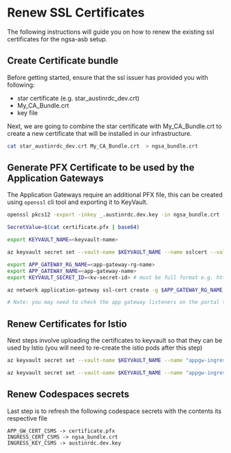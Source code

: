 # Renew SSL Certificates

The following instructions will guide you on how to renew  the existing ssl certificates for the ngsa-asb setup.

## Create Certificate bundle

Before getting started, ensure that the ssl issuer has provided you with following:

- star certificate (e.g. star_austinrdc_dev.crt)
- My_CA_Bundle.crt
- key file

Next, we are going to combine the star certificate with My_CA_Bundle.crt to create a new certificate that will be installed in our infrastructure.

``` bash
cat star_austinrdc_dev.crt My_CA_Bundle.crt  > ngsa_bundle.crt
```

## Generate PFX Certificate to be used by the Application Gateways

The Application Gateways require an additional PFX file, this can be created using `openssl` cli tool and exporting it to KeyVault.

``` bash
openssl pkcs12 -export -inkey _.austinrdc.dev.key -in ngsa_bundle.crt -out certificate.pfx

SecretValue=$(cat certificate.pfx | base64)

export KEYVAULT_NAME=<keyvault-name>

az keyvault secret set --vault-name $KEYVAULT_NAME --name sslcert --value ${SecretValue}

export APP_GATEWAY_RG_NAME=<app-gateway-rg-name>
export APP_GATEWAY_NAME=<app-gateway-name>
export KEYVAULT_SECRET_ID=<kv-secret-id> # must be full format e.g. https://kv-aks-xxx.vault.azure.net/secrets/sslcertAustinRdc/xyz123

az network application-gateway ssl-cert create -g $APP_GATEWAY_RG_NAME --gateway-name $APP_GATEWAY_NAME -n $APP_GATEWAY_NAME-ssl-certificate-austinrdc --key-vault-secret-id $KEYVAULT_SECRET_ID

# Note: you may need to check the app gateway listeners on the portal to ensure the change was reflected.
```

## Renew Certificates for Istio

Next steps involve uploading the certificates to keyvault so that they can be used by Istio (you will need to re-create the istio pods after this step)

``` bash
az keyvault secret set --vault-name $KEYVAULT_NAME --name "appgw-ingress-internal-aks-ingress-tls" --file "ngsa_bundle.crt"

az keyvault secret set --vault-name $KEYVAULT_NAME --name "appgw-ingress-internal-aks-ingress-key" --file "_.austinrdc.dev.key"
```

## Renew Codespaces secrets

Last step is to refresh the following codespace secrets with the contents its respective file

```text
APP_GW_CERT_CSMS -> certificate.pfx
INGRESS_CERT_CSMS -> ngsa_bundle.crt
INGRESS_KEY_CSMS -> austinrdc.dev.key
```
